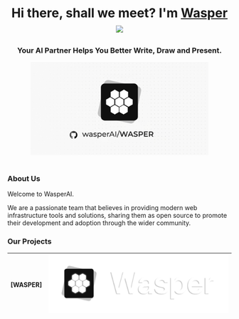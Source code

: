 <h1 align="center">Hi there, shall we meet? I'm <a href="https://wasper.app/" target="_blank">Wasper</a> 
<img src="https://github.com/blackcater/blackcater/raw/main/images/Hi.gif" height="32"/></h1>
<h3 align="center">Your AI Partner Helps You Better Write, Draw and Present.</h3>

<div align="center">
<img src="https://github.com/WasperAI/.github/blob/main/images/cover.png" width="400" alt="toEverything Logo" />
</div>

<h1 align="center"></h1>

### About Us

Welcome to WasperAI.

We are a passionate team that believes in providing modern web infrastructure tools and solutions, sharing them as open source to promote their development and adoption through the wider community.

### Our Projects



|   [WASPER]   |           <a href="https://github.com/WasperAI/wasper" target="blank"><picture style="width: 500px"><source media="(prefers-color-scheme: light)" srcset="https://github.com/WasperAI/.github/blob/main/images/1.svg" /><source media="(prefers-color-scheme: dark)" srcset="https://github.com/WasperAI/.github/blob/main/images/1.svg" /><img src="https://github.com/WasperAI/.github/blob/main/images/1.svg" width="500" alt="Wasper Logo" /></picture></a>            |
| :----------: | :--------------------------------------------------------------------------------------------------------------------------------------------------------------------------------------------------------------------------------------------------------------------------------------------------------------------------------------------------------------------------------: |

